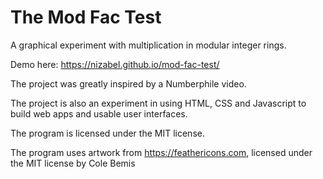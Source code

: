 # The Mod Fac Test
A graphical experiment with multiplication in modular integer rings.

Demo here: https://nizabel.github.io/mod-fac-test/

The project was greatly inspired by a Numberphile video.

The project is also an experiment in using HTML, CSS and Javascript to build web apps and usable user interfaces.

The program is licensed under the MIT license.

The program uses artwork from https://feathericons.com, licensed under the MIT license by Cole Bemis

